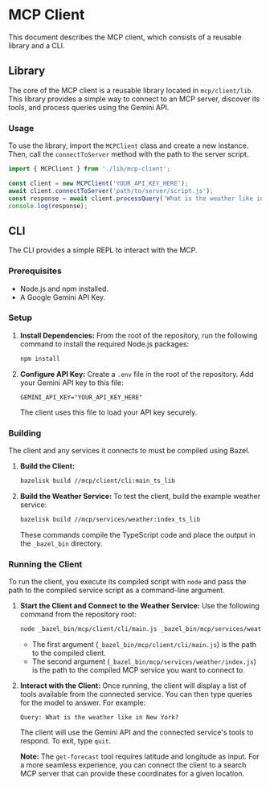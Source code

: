 # MCP Client

This document describes the MCP client, which consists of a reusable library and a CLI.

## Library

The core of the MCP client is a reusable library located in `mcp/client/lib`. This
library provides a simple way to connect to an MCP server, discover its tools, and
process queries using the Gemini API.

### Usage

To use the library, import the `MCPClient` class and create a new instance. Then, call
the `connectToServer` method with the path to the server script.

```typescript
import { MCPClient } from './lib/mcp-client';

const client = new MCPClient('YOUR_API_KEY_HERE');
await client.connectToServer('path/to/server/script.js');
const response = await client.processQuery('What is the weather like in New York?');
console.log(response);
```

## CLI

The CLI provides a simple REPL to interact with the MCP.

### Prerequisites

- Node.js and npm installed.
- A Google Gemini API Key.

### Setup

1.  **Install Dependencies:**
    From the root of the repository, run the following command to install the required
    Node.js packages:

    ```bash
    npm install
    ```

2.  **Configure API Key:**
    Create a `.env` file in the root of the repository. Add your Gemini API key to this
    file:
    ```
    GEMINI_API_KEY="YOUR_API_KEY_HERE"
    ```
    The client uses this file to load your API key securely.

### Building

The client and any services it connects to must be compiled using Bazel.

1.  **Build the Client:**

    ```bash
    bazelisk build //mcp/client/cli:main_ts_lib
    ```

2.  **Build the Weather Service:**
    To test the client, build the example weather service:
    ```bash
    bazelisk build //mcp/services/weather:index_ts_lib
    ```
    These commands compile the TypeScript code and place the output in the `_bazel_bin`
    directory.

### Running the Client

To run the client, you execute its compiled script with `node` and pass the path to the
compiled service script as a command-line argument.

1.  **Start the Client and Connect to the Weather Service:**
    Use the following command from the repository root:

    ```bash
    node _bazel_bin/mcp/client/cli/main.js _bazel_bin/mcp/services/weather/index.js
    ```

    - The first argument (`_bazel_bin/mcp/client/cli/main.js`) is the path to the
      compiled client.
    - The second argument (`_bazel_bin/mcp/services/weather/index.js`) is the path to
      the compiled MCP service you want to connect to.

2.  **Interact with the Client:**
    Once running, the client will display a list of tools available from the connected
    service. You can then type queries for the model to answer. For example:

    ```
    Query: What is the weather like in New York?
    ```

    The client will use the Gemini API and the connected service's tools to respond. To
    exit, type `quit`.

    **Note:** The `get-forecast` tool requires latitude and longitude as input. For a
    more seamless experience, you can connect the client to a search MCP server that can
    provide these coordinates for a given location.
